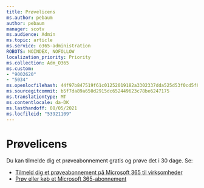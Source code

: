```yaml
---
title: Prøvelicens
ms.author: pebaum
author: pebaum
manager: scotv
ms.audience: Admin
ms.topic: article
ms.service: o365-administration
ROBOTS: NOINDEX, NOFOLLOW
localization_priority: Priority
ms.collection: Adm_O365
ms.custom:
- "9002620"
- "5034"
ms.openlocfilehash: 44f97b847519f61c01252019182a3302337dda525d53f0cd5f82e3682218a81e
ms.sourcegitcommit: b5f7da89a650d2915dc652449623c78be6247175
ms.translationtype: MT
ms.contentlocale: da-DK
ms.lasthandoff: 08/05/2021
ms.locfileid: "53921109"
---
```

# <a name="trial-license"></a>Prøvelicens

Du kan tilmelde dig et prøveabonnement gratis og prøve det i 30 dage. Se:

- [Tilmeld dig et prøveabonnement på Microsoft 365 til virksomheder](https://docs.microsoft.com/microsoft-365/commerce/sign-up-for-office-365-trial?view=o365-worldwide)
- [Prøv eller køb et Microsoft 365-abonnement](https://docs.microsoft.com/microsoft-365/commerce/try-or-buy-microsoft-365?view=o365-worldwide)

